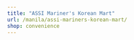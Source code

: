 ```yaml
---
title: "ASSI Mariner's Korean Mart"
url: /manila/assi-mariners-korean-mart/
shop: convenience
---
```

